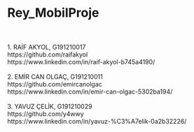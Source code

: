 # Rey_MobilProje
<br/> 
<br/> 
1.	RAİF AKYOL, G191210017
<br/> 
https://github.com/raifakyol
<br/> 
https://www.linkedin.com/in/raif-akyol-b745a4190/
<br/> <br/> 
2.	EMİR CAN OLGAÇ, G191210011
<br/> 
https://github.com/emircanolgac
<br/> 
https://www.linkedin.com/in/emir-can-olgac-5302ba194/
<br/> <br/> 
3.	YAVUZ ÇELİK, G191210029
<br/> 
https://github.com/y4wwy
<br/> 
https://www.linkedin.com/in/yavuz-%C3%A7elik-0a2b32226/

